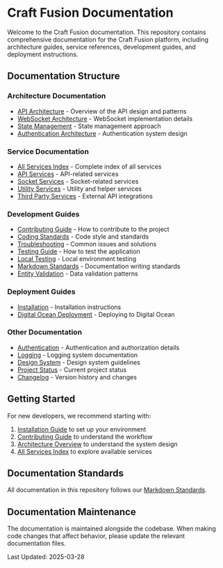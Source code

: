 # Craft Fusion Documentation

Welcome to the Craft Fusion documentation. This repository contains comprehensive documentation for the Craft Fusion platform, including architecture guides, service references, development guides, and deployment instructions.

## Documentation Structure

### Architecture Documentation
- [API Architecture](./architecture/API-ARCHITECTURE.md) - Overview of the API design and patterns
- [WebSocket Architecture](./architecture/WEBSOCKET-ARCHITECTURE.md) - WebSocket implementation details
- [State Management](./architecture/STATE-MANAGEMENT.md) - State management approach
- [Authentication Architecture](./architecture/AUTH-ARCHITECTURE.md) - Authentication system design

### Service Documentation
- [All Services Index](./services/ALL-SERVICES.md) - Complete index of all services
- [API Services](./services/API-SERVICES.md) - API-related services
- [Socket Services](./services/SOCKET-SERVICES.md) - Socket-related services
- [Utility Services](./services/UTILITY-SERVICES.md) - Utility and helper services
- [Third Party Services](./services/THIRD-PARTY-SERVICES.md) - External API integrations

### Development Guides
- [Contributing Guide](./development/CONTRIBUTING.md) - How to contribute to the project
- [Coding Standards](./development/CODING-STANDARDS.md) - Code style and standards
- [Troubleshooting](./development/TROUBLESHOOTING.md) - Common issues and solutions
- [Testing Guide](./development/TESTING.md) - How to test the application
- [Local Testing](./development/LOCAL-TESTING.md) - Local environment testing
- [Markdown Standards](./development/MARKDOWN-STANDARDS.md) - Documentation writing standards
- [Entity Validation](./development/ENTITY-VALIDATION.md) - Data validation patterns

### Deployment Guides
- [Installation](./deployment/INSTALLATION.md) - Installation instructions
- [Digital Ocean Deployment](./deployment/DEPLOYMENT-DIGITAL-OCEAN.md) - Deploying to Digital Ocean

### Other Documentation
- [Authentication](./AUTHENTICATION.md) - Authentication and authorization details
- [Logging](./LOGGING.md) - Logging system documentation
- [Design System](./DESIGN.md) - Design system guidelines
- [Project Status](./PROJECT_STATUS.md) - Current project status
- [Changelog](./CHANGELOG.md) - Version history and changes

## Getting Started

For new developers, we recommend starting with:

1. [Installation Guide](./deployment/INSTALLATION.md) to set up your environment
2. [Contributing Guide](./development/CONTRIBUTING.md) to understand the workflow
3. [Architecture Overview](./architecture/API-ARCHITECTURE.md) to understand the system design
4. [All Services Index](./services/ALL-SERVICES.md) to explore available services

## Documentation Standards

All documentation in this repository follows our [Markdown Standards](./development/MARKDOWN-STANDARDS.md).

## Documentation Maintenance

The documentation is maintained alongside the codebase. When making code changes that affect behavior, please update the relevant documentation files.

Last Updated: 2025-03-28
